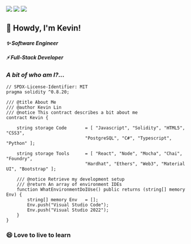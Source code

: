 ![](http://github-profile-summary-cards.vercel.app/api/cards/stats?username=stable-release&theme=github_dark)
![](http://github-profile-summary-cards.vercel.app/api/cards/most-commit-language?username=stable-release&theme=github_dark)
![](http://github-profile-summary-cards.vercel.app/api/cards/profile-details?username=stable-release&theme=github_dark)

<h2 width="50">👋 Howdy, I'm Kevin!</h2>

<h4><b><em>✨ Software</em></b> <b><em>Engineer</em></b></h4>
<h4><b><em>⚡ Full-Stack</em></b> <b><em>Developer</em></b></h4>

### *A bit of who am I?...*

```solidity
// SPDX-License-Identifier: MIT
pragma solidity ^0.8.20;

/// @title About Me
/// @author Kevin Lin
/// @notice This contract describes a bit about me
contract Kevin {

    string storage Code       = [ "Javascript", "Solidity", "HTML5", "CSS3",
                              "PostgreSQL", "C#", "Typescript", "Python" ];

    string storage Tools      = [ "React", "Node", "Mocha", "Chai", "Foundry",
                              "Hardhat", "Ethers", "Web3", "Material UI", "Bootstrap" ];

    /// @notice Retrieve my development setup
    /// @return An array of environment IDEs
    function WhatEnvironmentDoIUse() public returns (string[] memory Env) {
        string[] memory Env   = [];
        Env.push("Visual Studio Code");
        Env.push("Visual Studio 2022");
    }
}
```

### 😄 Love to live to learn



<!--
**stable-release/stable-release** is a ✨ _special_ ✨ repository because its `README.md` (this file) appears on your GitHub profile.

Here are some ideas to get you started:



- 🔭 I’m currently working on ...
- 🌱 I’m currently learning ...
- 👯 I’m looking to collaborate on ...
- 🤔 I’m looking for help with ...
- 💬 Ask me about ...
- 📫 How to reach me: ...
- 😄 Pronouns: ...
- ⚡ Fun fact: ...
-->
